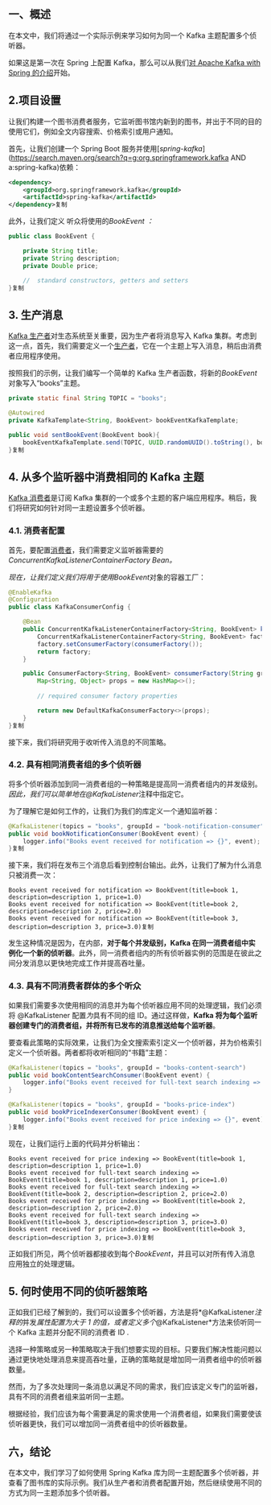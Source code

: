 ## 一、概述

在本文中，我们将通过一个实际示例来学习如何为同一个 Kafka 主题配置多个侦听器。

如果这是第一次在 Spring 上配置 Kafka，那么可以从我们[对 Apache Kafka with Spring 的介绍](https://www.baeldung.com/spring-kafka)开始。

## 2.项目设置

让我们构建一个图书消费者服务，它监听图书馆内新到的图书，并出于不同的目的使用它们，例如全文内容搜索、价格索引或用户通知。

首先，让我们创建一个 Spring Boot 服务并使用[*spring-kafka*](https://search.maven.org/search?q=g:org.springframework.kafka AND a:spring-kafka)依赖：

```xml
<dependency>
    <groupId>org.springframework.kafka</groupId>
    <artifactId>spring-kafka</artifactId>
</dependency>复制
```

此外，让我们定义 听众将使用的*BookEvent ：*

```java
public class BookEvent {

    private String title;
    private String description;
    private Double price;

    //  standard constructors, getters and setters
}复制
```

## 3. 生产消息

[Kafka 生产者](https://docs.confluent.io/platform/current/clients/producer.html#)对生态系统至关重要，因为生产者将消息写入 Kafka 集群。考虑到这一点，首先，我们需要定义一个[生产者](https://www.baeldung.com/spring-kafka#producing-messages)，它在一个主题上写入消息，稍后由消费者应用程序使用。

按照我们的示例，让我们编写一个简单的 Kafka 生产者函数，将新的*BookEvent*对象写入“books”主题。

```java
private static final String TOPIC = "books";

@Autowired
private KafkaTemplate<String, BookEvent> bookEventKafkaTemplate;

public void sentBookEvent(BookEvent book){
    bookEventKafkaTemplate.send(TOPIC, UUID.randomUUID().toString(), book);
}复制
```

## 4. 从多个监听器中消费相同的 Kafka 主题

[Kafka 消费者](https://docs.confluent.io/platform/current/clients/consumer.html)是订阅 Kafka 集群的一个或多个主题的客户端应用程序。稍后，我们将研究如何针对同一主题设置多个侦听器。

### 4.1. 消费者配置

首先，要配置[消费者](https://www.baeldung.com/spring-kafka#1-consumer-configuration)，我们需要定义监听器需要的*ConcurrentKafkaListenerContainerFactory Bean。*

*现在，让我们定义我们将用于使用BookEvent*对象的容器工厂：

```java
@EnableKafka
@Configuration
public class KafkaConsumerConfig {

    @Bean
    public ConcurrentKafkaListenerContainerFactory<String, BookEvent> kafkaListenerContainerFactory() {
        ConcurrentKafkaListenerContainerFactory<String, BookEvent> factory = new ConcurrentKafkaListenerContainerFactory<>();
        factory.setConsumerFactory(consumerFactory());
        return factory;
    }

    public ConsumerFactory<String, BookEvent> consumerFactory(String groupId) {
        Map<String, Object> props = new HashMap<>();
        
        // required consumer factory properties

        return new DefaultKafkaConsumerFactory<>(props);
    }
}复制
```

接下来，我们将研究用于收听传入消息的不同策略。

### 4.2. 具有相同消费者组的多个侦听器

将多个侦听器添加到同一消费者组的一种策略是提高同一消费者组内的并发级别。*因此，我们可以简单地在@KafkaListener*注释中指定它。

为了理解它是如何工作的，让我们为我们的库定义一个通知监听器：

```java
@KafkaListener(topics = "books", groupId = "book-notification-consumer", concurrency = "2")
public void bookNotificationConsumer(BookEvent event) {
    logger.info("Books event received for notification => {}", event);
}复制
```

接下来，我们将在发布三个消息后看到控制台输出。此外，让我们了解为什么消息只被消费一次：

```shell
Books event received for notification => BookEvent(title=book 1, description=description 1, price=1.0)
Books event received for notification => BookEvent(title=book 2, description=description 2, price=2.0)
Books event received for notification => BookEvent(title=book 3, description=description 3, price=3.0)复制
```

发生这种情况是因为，在内部，**对于每个并发级别，Kafka 在同一消费者组中实例化一个新的侦听器**。此外，同一消费者组内的所有侦听器实例的范围是在彼此之间分发消息以更快地完成工作并提高吞吐量。

### 4.3. 具有不同消费者群体的多个听众

如果我们需要多次使用相同的消息并为每个侦听器应用不同的处理逻辑，我们必须将 @KafkaListener 配置*为*具有不同的组 ID。通过这样做，**Kafka 将为每个监听器创建专门的消费者组，并将所有已发布的消息推送给每个监听器**。

要查看此策略的实际效果，让我们为全文搜索索引定义一个侦听器，并为价格索引定义一个侦听器。两者都将收听相同的“书籍”主题：

```java
@KafkaListener(topics = "books", groupId = "books-content-search")
public void bookContentSearchConsumer(BookEvent event) {
    logger.info("Books event received for full-text search indexing => {}", event);
}

@KafkaListener(topics = "books", groupId = "books-price-index")
public void bookPriceIndexerConsumer(BookEvent event) {
    logger.info("Books event received for price indexing => {}", event);
}复制
```

现在，让我们运行上面的代码并分析输出：

```shell
Books event received for price indexing => BookEvent(title=book 1, description=description 1, price=1.0)
Books event received for full-text search indexing => BookEvent(title=book 1, description=description 1, price=1.0)
Books event received for full-text search indexing => BookEvent(title=book 2, description=description 2, price=2.0)
Books event received for price indexing => BookEvent(title=book 2, description=description 2, price=2.0)
Books event received for full-text search indexing => BookEvent(title=book 3, description=description 3, price=3.0)
Books event received for price indexing => BookEvent(title=book 3, description=description 3, price=3.0)复制
```

正如我们所见，两个侦听器都接收到每个*BookEvent*，并且可以对所有传入消息应用独立的处理逻辑。

## 5. 何时使用不同的侦听器策略

正如我们已经了解到的，我们可以设置多个侦听器，方法是将*@KafkaListener*注释的*并发*属性配置为大于 1 的值，或者定义多个*@KafkaListener*方法来侦听同一个 Kafka 主题并分配不同的消费者 ID .

选择一种策略或另一种策略取决于我们想要实现的目标。只要我们解决性能问题以通过更快地处理消息来提高吞吐量，正确的策略就是增加同一消费者组中的侦听器数量。

然而，为了多次处理同一条消息以满足不同的需求，我们应该定义专门的监听器，具有不同的消费者组来监听同一主题。

根据经验，我们应该为每个需要满足的需求使用一个消费者组，如果我们需要使该侦听器更快，我们可以增加同一消费者组中的侦听器数量。

## 六，结论

在本文中，我们学习了如何使用 Spring Kafka 库为同一主题配置多个侦听器，并查看了图书库的实际示例。我们从生产者和消费者配置开始，然后继续使用不同的方式为同一主题添加多个侦听器。